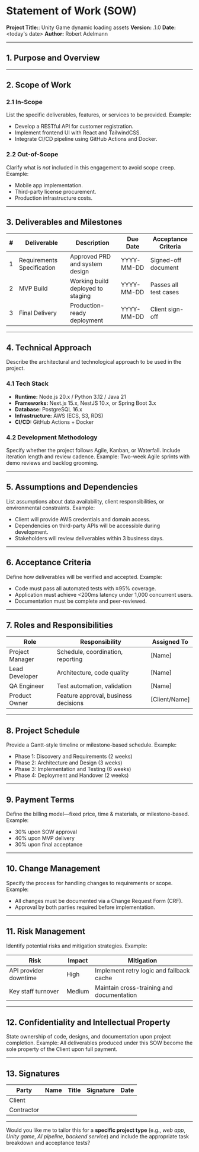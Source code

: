 # Statement of Work (SOW)

**Project Title:**: Unity Game dynamic loading assets
**Version:** .1.0
**Date:** <today's date>
**Author:** Robert Adelmann

---

## 1. Purpose and Overview



---

## 2. Scope of Work

### 2.1 In-Scope

List the specific deliverables, features, or services to be provided.
Example:

* Develop a RESTful API for customer registration.
* Implement frontend UI with React and TailwindCSS.
* Integrate CI/CD pipeline using GitHub Actions and Docker.

### 2.2 Out-of-Scope

Clarify what is *not* included in this engagement to avoid scope creep.
Example:

* Mobile app implementation.
* Third-party license procurement.
* Production infrastructure costs.

---

## 3. Deliverables and Milestones

| # | Deliverable                | Description                       | Due Date   | Acceptance Criteria   |
| - | -------------------------- | --------------------------------- | ---------- | --------------------- |
| 1 | Requirements Specification | Approved PRD and system design    | YYYY-MM-DD | Signed-off document   |
| 2 | MVP Build                  | Working build deployed to staging | YYYY-MM-DD | Passes all test cases |
| 3 | Final Delivery             | Production-ready deployment       | YYYY-MM-DD | Client sign-off       |

---

## 4. Technical Approach

Describe the architectural and technological approach to be used in the project.

### 4.1 Tech Stack

* **Runtime:** Node.js 20.x / Python 3.12 / Java 21
* **Frameworks:** Next.js 15.x, NestJS 10.x, or Spring Boot 3.x
* **Database:** PostgreSQL 16.x
* **Infrastructure:** AWS (ECS, S3, RDS)
* **CI/CD:** GitHub Actions + Docker

### 4.2 Development Methodology

Specify whether the project follows Agile, Kanban, or Waterfall. Include iteration length and review cadence.
Example: Two-week Agile sprints with demo reviews and backlog grooming.

---

## 5. Assumptions and Dependencies

List assumptions about data availability, client responsibilities, or environmental constraints.
Example:

* Client will provide AWS credentials and domain access.
* Dependencies on third-party APIs will be accessible during development.
* Stakeholders will review deliverables within 3 business days.

---

## 6. Acceptance Criteria

Define how deliverables will be verified and accepted.
Example:

* Code must pass all automated tests with ≥95% coverage.
* Application must achieve <200ms latency under 1,000 concurrent users.
* Documentation must be complete and peer-reviewed.

---

## 7. Roles and Responsibilities

| Role            | Responsibility                       | Assigned To   |
| --------------- | ------------------------------------ | ------------- |
| Project Manager | Schedule, coordination, reporting    | [Name]        |
| Lead Developer  | Architecture, code quality           | [Name]        |
| QA Engineer     | Test automation, validation          | [Name]        |
| Product Owner   | Feature approval, business decisions | [Client/Name] |

---

## 8. Project Schedule

Provide a Gantt-style timeline or milestone-based schedule.
Example:

* Phase 1: Discovery and Requirements (2 weeks)
* Phase 2: Architecture and Design (3 weeks)
* Phase 3: Implementation and Testing (6 weeks)
* Phase 4: Deployment and Handover (2 weeks)

---

## 9. Payment Terms

Define the billing model—fixed price, time & materials, or milestone-based.
Example:

* 30% upon SOW approval
* 40% upon MVP delivery
* 30% upon final acceptance

---

## 10. Change Management

Specify the process for handling changes to requirements or scope.
Example:

* All changes must be documented via a Change Request Form (CRF).
* Approval by both parties required before implementation.

---

## 11. Risk Management

Identify potential risks and mitigation strategies.
Example:

| Risk                  | Impact | Mitigation                                |
| --------------------- | ------ | ----------------------------------------- |
| API provider downtime | High   | Implement retry logic and fallback cache  |
| Key staff turnover    | Medium | Maintain cross-training and documentation |

---

## 12. Confidentiality and Intellectual Property

State ownership of code, designs, and documentation upon project completion.
Example:
All deliverables produced under this SOW become the sole property of the Client upon full payment.

---

## 13. Signatures

| Party      | Name | Title | Signature | Date |
| ---------- | ---- | ----- | --------- | ---- |
| Client     |      |       |           |      |
| Contractor |      |       |           |      |

---

Would you like me to tailor this for a **specific project type** (e.g., *web app*, *Unity game*, *AI pipeline*, *backend service*) and include the appropriate task breakdown and acceptance tests?
